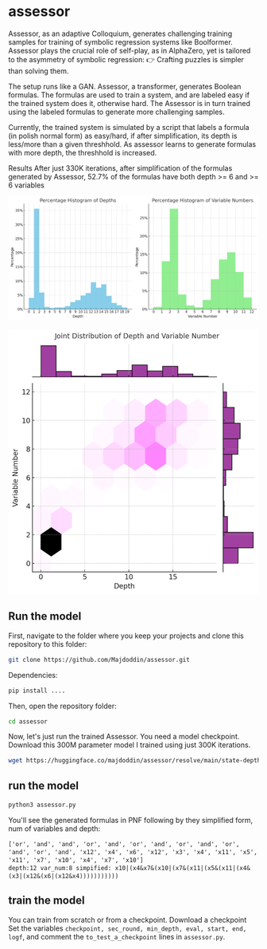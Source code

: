 # assessor
Assessor, as an adaptive Colloquium, generates challenging training samples for training of symbolic regression systems like Boolformer. Assessor plays the crucial role of self-play, as in AlphaZero, yet is tailored to the asymmetry of symbolic regression: 👉 Crafting puzzles is simpler than solving them.

The setup runs like a GAN. Assessor, a transformer, generates Boolean formulas. The formulas are used to train a system, and are labeled easy if the trained system does it, otherwise hard. The Assessor is in turn trained using the labeled formulas to generate more challenging samples.

Currently, the trained system is simulated by a script that labels a formula (in polish normal form) as easy/hard, if after simplification, its depth is less/more than a given threshhold. As assessor learns to generate formulas with more depth, the threshhold is increased. 

Results
After just 330K iterations, after simplification of the formulas generated by Assessor,
52.7% of the formulas have both depth >= 6 and >= 6 variables

<p align="center">
  <img src="assets/histogram.png"  alt="percentage of formulas with depth and number of variables">
</p>
<p align="center">
  <img src="assets/joint_dist.png"  alt="joint distribution with respect to depth and number of variables">
</p>

## Run the model
First, navigate to the folder where you keep your projects and clone this repository to this folder:

```bash
git clone https://github.com/Majdoddin/assessor.git
```
Dependencies:
```bash
pip install ....
```

Then, open the repository folder:

```bash
cd assessor
```

Now, let's just run the trained Assessor. You need a model checkpoint. Download this 300M parameter model I trained using just 300K iterations.

```bash
wget https://huggingface.co/majdoddin/assessor/resolve/main/state-depth-6-2.pt?download=true
```

## run the model
```bash
python3 assessor.py
```
You'll see the generated formulas in PNF following by they simplified form, num of variables and depth:

```
['or', 'and', 'and', 'or', 'and', 'or', 'and', 'or', 'and', 'or', 'and', 'or', 'and', 'x12', 'x4', 'x6', 'x12', 'x3', 'x4', 'x11', 'x5', 'x11', 'x7', 'x10', 'x4', 'x7', 'x10']
depth:12 var_num:8 simpified: x10|(x4&x7&(x10|(x7&(x11|(x5&(x11|(x4&(x3|(x12&(x6|(x12&x4)))))))))))
```

## train the model
You can train from scratch or from a checkpoint.
Download a checkpoint 
Set the variables ```checkpoint, sec_round, min_depth, eval, start, end, logf```, and comment the ```to_test_a_checkpoint``` lines in ```assessor.py```.
